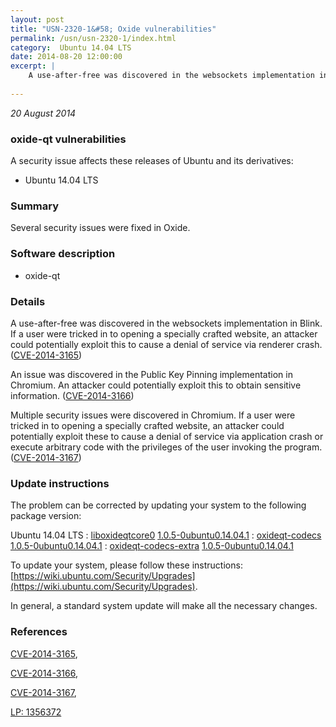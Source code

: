 ```yaml
---
layout: post
title: "USN-2320-1&#58; Oxide vulnerabilities"
permalink: /usn/usn-2320-1/index.html
category:  Ubuntu 14.04 LTS
date: 2014-08-20 12:00:00
excerpt: |
    A use-after-free was discovered in the websockets implementation in Blink. If a user were tricked in to opening a specially crafted website, an attacker could potentially exploit this to cause a denial of service via renderer crash. ([CVE-2014-3165](http://people.ubuntu.com/~ubuntu-security/cve/CVE-2014-3165))
    
--- 
```

 
 

*20 August 2014*

### oxide-qt vulnerabilities

A security issue affects these releases of Ubuntu and its derivatives:

* Ubuntu 14.04 LTS

### Summary

Several security issues were fixed in Oxide. 

### Software description

* oxide-qt 

### Details

A use-after-free was discovered in the websockets implementation in Blink. If a user were tricked in to opening a specially crafted website, an attacker could potentially exploit this to cause a denial of service via renderer crash. ([CVE-2014-3165](http://people.ubuntu.com/~ubuntu-security/cve/CVE-2014-3165))

An issue was discovered in the Public Key Pinning implementation in Chromium. An attacker could potentially exploit this to obtain sensitive information. ([CVE-2014-3166](http://people.ubuntu.com/~ubuntu-security/cve/CVE-2014-3166))

Multiple security issues were discovered in Chromium. If a user were tricked in to opening a specially crafted website, an attacker could potentially exploit these to cause a denial of service via application crash or execute arbitrary code with the privileges of the user invoking the program. ([CVE-2014-3167](http://people.ubuntu.com/~ubuntu-security/cve/CVE-2014-3167)) 

### Update instructions

The problem can be corrected by updating your system to the following package version:

Ubuntu 14.04 LTS
 : [liboxideqtcore0](https://launchpad.net/ubuntu/+source/oxide-qt) <span> [1.0.5-0ubuntu0.14.04.1](https://launchpad.net/ubuntu/+source/oxide-qt/1.0.5-0ubuntu0.14.04.1) </span> 
 : [oxideqt-codecs](https://launchpad.net/ubuntu/+source/oxide-qt) <span> [1.0.5-0ubuntu0.14.04.1](https://launchpad.net/ubuntu/+source/oxide-qt/1.0.5-0ubuntu0.14.04.1) </span> 
 : [oxideqt-codecs-extra](https://launchpad.net/ubuntu/+source/oxide-qt) <span> [1.0.5-0ubuntu0.14.04.1](https://launchpad.net/ubuntu/+source/oxide-qt/1.0.5-0ubuntu0.14.04.1) </span> 

To update your system, please follow these instructions: [https://wiki.ubuntu.com/Security/Upgrades](https://wiki.ubuntu.com/Security/Upgrades).

In general, a standard system update will make all the necessary changes. 

### References

 
 [CVE-2014-3165](http://people.ubuntu.com/~ubuntu-security/cve/CVE-2014-3165), 

 [CVE-2014-3166](http://people.ubuntu.com/~ubuntu-security/cve/CVE-2014-3166), 

 [CVE-2014-3167](http://people.ubuntu.com/~ubuntu-security/cve/CVE-2014-3167), 

 [LP: 1356372](https://launchpad.net/bugs/1356372)
 

